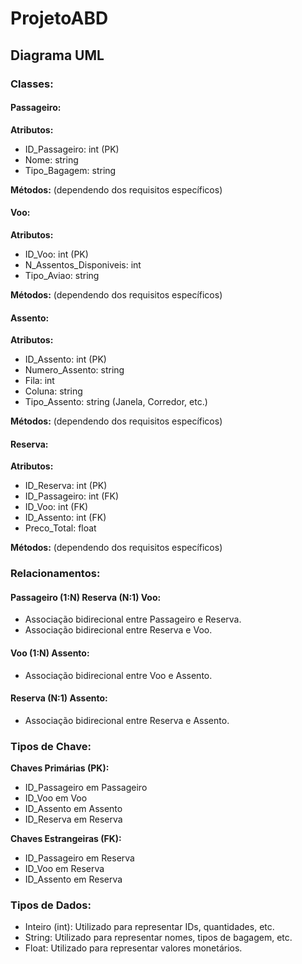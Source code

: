 # ProjetoABD
## Diagrama UML

### Classes:

#### Passageiro:

**Atributos:**
- ID_Passageiro: int (PK)
- Nome: string
- Tipo_Bagagem: string

**Métodos:** (dependendo dos requisitos específicos)

#### Voo:

**Atributos:**
- ID_Voo: int (PK)
- N_Assentos_Disponiveis: int
- Tipo_Aviao: string

**Métodos:** (dependendo dos requisitos específicos)

#### Assento:

**Atributos:**
- ID_Assento: int (PK)
- Numero_Assento: string
- Fila: int
- Coluna: string
- Tipo_Assento: string (Janela, Corredor, etc.)

**Métodos:** (dependendo dos requisitos específicos)

#### Reserva:

**Atributos:**
- ID_Reserva: int (PK)
- ID_Passageiro: int (FK)
- ID_Voo: int (FK)
- ID_Assento: int (FK)
- Preco_Total: float

**Métodos:** (dependendo dos requisitos específicos)

### Relacionamentos:

#### Passageiro (1:N) Reserva (N:1) Voo:

- Associação bidirecional entre Passageiro e Reserva.
- Associação bidirecional entre Reserva e Voo.

#### Voo (1:N) Assento:

- Associação bidirecional entre Voo e Assento.

#### Reserva (N:1) Assento:

- Associação bidirecional entre Reserva e Assento.

### Tipos de Chave:

**Chaves Primárias (PK):**
- ID_Passageiro em Passageiro
- ID_Voo em Voo
- ID_Assento em Assento
- ID_Reserva em Reserva

**Chaves Estrangeiras (FK):**
- ID_Passageiro em Reserva
- ID_Voo em Reserva
- ID_Assento em Reserva

### Tipos de Dados:

- Inteiro (int): Utilizado para representar IDs, quantidades, etc.
- String: Utilizado para representar nomes, tipos de bagagem, etc.
- Float: Utilizado para representar valores monetários.


